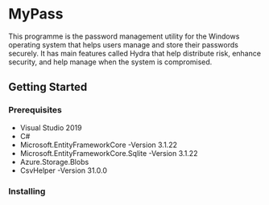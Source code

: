 # MyPass
This programme is the password management utility for the Windows operating system that helps users manage and store their passwords securely. It has main features called Hydra that help distribute risk, enhance security, and help manage when the system is compromised.
## Getting Started
### Prerequisites
* Visual Studio 2019
* C#
* Microsoft.EntityFrameworkCore -Version 3.1.22
* Microsoft.EntityFrameworkCore.Sqlite -Version 3.1.22
* Azure.Storage.Blobs
* CsvHelper -Version 31.0.0
### Installing
